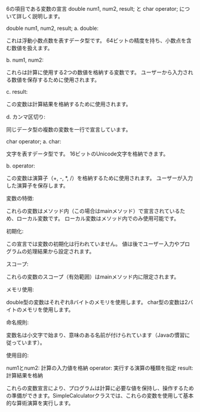 6の項目である変数の宣言 double num1, num2, result; と char operator; について詳しく説明します。

double num1, num2, result;
a. double:

これは浮動小数点数を表すデータ型です。
64ビットの精度を持ち、小数点を含む数値を扱えます。

b. num1, num2:

これらは計算に使用する2つの数値を格納する変数です。
ユーザーから入力される数値を保存するために使用されます。

c. result:

この変数は計算結果を格納するために使用されます。

d. カンマ区切り:

同じデータ型の複数の変数を一行で宣言しています。


char operator;
a. char:

文字を表すデータ型です。
16ビットのUnicode文字を格納できます。

b. operator:

この変数は演算子（+, -, *, /）を格納するために使用されます。
ユーザーが入力した演算子を保存します。


変数の特徴:

これらの変数はメソッド内（この場合はmainメソッド）で宣言されているため、ローカル変数です。
ローカル変数はメソッド内でのみ使用可能です。


初期化:

この宣言では変数の初期化は行われていません。
値は後でユーザー入力やプログラムの処理結果から設定されます。


スコープ:

これらの変数のスコープ（有効範囲）はmainメソッド内に限定されます。


メモリ使用:

double型の変数はそれぞれ8バイトのメモリを使用します。
char型の変数は2バイトのメモリを使用します。


命名規則:

変数名は小文字で始まり、意味のある名前が付けられています（Javaの慣習に従っています）。


使用目的:

num1とnum2: 計算の入力値を格納
operator: 実行する演算の種類を指定
result: 計算結果を格納



これらの変数宣言により、プログラムは計算に必要な値を保持し、操作するための準備ができます。SimpleCalculatorクラスでは、これらの変数を使用して基本的な算術演算を実行します。
